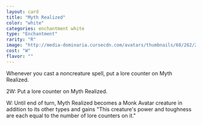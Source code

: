 ```yaml
---
layout: card
title: "Myth Realized"
color: "white"
categories: enchantment white
type: "Enchantment"
rarity: "R"
image: "http://media-dominaria.cursecdn.com/avatars/thumbnails/68/262/200/283/635617503822164240.png"
cost: "W"
flavor: ""
---
```


Whenever you cast a noncreature spell, put a lore counter on Myth Realized.

<span class="tip mana-icon mana-colorless-02" title="2 Colorless Mana">2</span><span class="tip mana-icon mana-white" title="1 White Mana">W</span>: Put a lore counter on Myth Realized.

<span class="tip mana-icon mana-white" title="1 White Mana">W</span>: Until end of turn, Myth Realized becomes a Monk Avatar creature in addition to its other types and gains "This creature's power and toughness are each equal to the number of lore counters on it."
